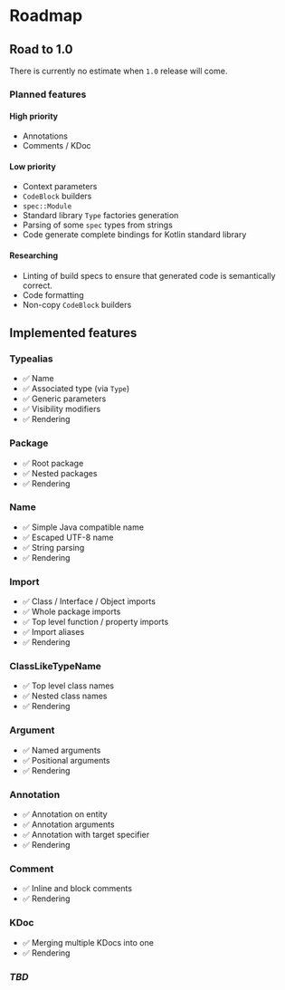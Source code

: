 # Roadmap

## Road to 1.0

There is currently no estimate when `1.0` release will come.

### Planned features

#### High priority

- Annotations
- Comments / KDoc

#### Low priority

- Context parameters
- `CodeBlock` builders
- `spec::Module`
- Standard library `Type` factories generation
- Parsing of some `spec` types from strings
- Code generate complete bindings for Kotlin standard library

#### Researching

- Linting of build specs to ensure that generated code is semantically correct.
- Code formatting
- Non-copy `CodeBlock` builders

## Implemented features

### Typealias

- ✅ Name
- ✅ Associated type (via `Type`)
- ✅ Generic parameters
- ✅ Visibility modifiers
- ✅ Rendering

### Package

- ✅ Root package
- ✅ Nested packages
- ✅ Rendering

### Name

- ✅ Simple Java compatible name
- ✅ Escaped UTF-8 name
- ✅ String parsing
- ✅ Rendering

### Import

- ✅ Class / Interface / Object imports
- ✅ Whole package imports
- ✅ Top level function / property imports
- ✅ Import aliases
- ✅ Rendering

### ClassLikeTypeName

- ✅ Top level class names
- ✅ Nested class names
- ✅ Rendering

### Argument

- ✅ Named arguments
- ✅ Positional arguments
- ✅ Rendering

### Annotation
- ✅ Annotation on entity
- ✅ Annotation arguments
- ✅ Annotation with target specifier
- ✅ Rendering

### Comment
- ✅ Inline and block comments
- ✅ Rendering

### KDoc
- ✅ Merging multiple KDocs into one
- ✅ Rendering

### _TBD_